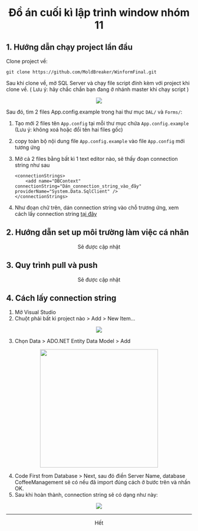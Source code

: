 <h1 align="center">Đồ án cuối kì lập trình window nhóm 11</h1>

## 1. Hướng dẫn chạy project lần đầu
Clone project về:

    git clone https://github.com/MoldBreaker/WinformFinal.git

Sau khi clone về, mở SQL Server và chạy file script đính kèm với project khi clone về. ( Lưu ý: hãy chắc chắn bạn đang ở nhánh master khi chạy script )

<p align="center">
<img src="https://res.cloudinary.com/dhbe3yp0y/image/upload/v1696664986/samples/Screenshot_2023-10-07_144809_xzkbt1.png" >
</img>
</p>
 
Sau đó, tìm 2 files App.config.example trong hai thư mục `DAL/` và `Forms/`:

 1. Tạo mới 2 files tên `App.config` tại mỗi thư mục chứa 	`App.config.example`  (Lưu ý: không xoá hoặc đổi tên hai files gốc)
 2. copy toàn bộ nội dung file `App.config.example` vào file `App.config` mới tương ứng
 3. Mở cả 2 files bằng bất kì 1 text editor nào, sẽ thấy đoạn connection string như sau

		<connectionStrings>
			<add name="DBContext" connectionString="Dán_connection_string_vào_đây" providerName="System.Data.SqlClient" />
		</connectionStrings>

 4. Như đoạn chữ trên, dán connection string vào chỗ trương ứng, xem cách lấy connection string [tại đây]()

## 2. Hướng dẫn set up môi trường làm việc cá nhân

<p align="center">Sẽ được cập nhật</p>

## 3. Quy trình pull và push

<p align="center">Sẽ được cập nhật</p>

## 4. Cách lấy connection string

 1. Mở Visual Studio
 2. Chuột phải bất kì project nào > Add > New Item...
<p align="center">
<img src="https://res.cloudinary.com/dhbe3yp0y/image/upload/v1696665613/samples/Screenshot_2023-10-07_145911_fgdpvb.png" >
</img>
</p>

 3. Chọn Data > ADO.NET Entity Data Model > Add
<p align="center">
<img src="https://res.cloudinary.com/dhbe3yp0y/image/upload/v1696665803/samples/Screenshot_2023-10-07_150242_csfm1z.png" width="320px" >
</img>
</p>

 4. Code First from Database > Next, sau đó điền Server Name, database CoffeeManagement sẽ có nếu đã import đúng cách ở bước trên và nhấn OK.
 5. Sau khi hoàn thành, connection string sẽ có dạng như này:
<p align="center">
<img src="https://res.cloudinary.com/dhbe3yp0y/image/upload/v1696666678/samples/Screenshot_2023-10-07_151714_zlalod.png" >
</img>
</p>
<hr>
<p align="center">Hết</p>

 



 

  

